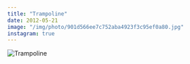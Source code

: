 ```yaml
---
title: "Trampoline"
date: 2012-05-21
image: "/img/photo/901d566ee7c752aba4923f3c95ef0a80.jpg"
instagram: true
---
```


![Trampoline](/img/photo/901d566ee7c752aba4923f3c95ef0a80.jpg)
